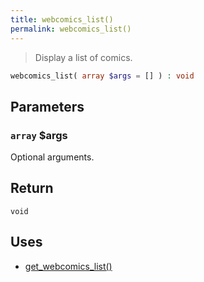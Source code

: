 ```yaml
---
title: webcomics_list()
permalink: webcomics_list()
---
```


> Display a list of comics.

```php
webcomics_list( array $args = [] ) : void
```

## Parameters

### `array` $args
Optional arguments.

## Return

`void`

## Uses
- [get_webcomics_list()](get_webcomics_list())
